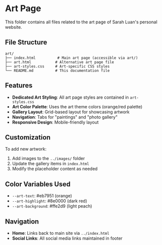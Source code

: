# Art Page

This folder contains all files related to the art page of Sarah Luan's personal website.

## File Structure

```
art/
├── index.html          # Main art page (accessible via art/)
├── art.html           # Alternative art page file
├── art-styles.css     # Art-specific CSS styles
└── README.md          # This documentation file
```

## Features

- **Dedicated Art Styling**: All art page styles are contained in `art-styles.css`
- **Art Color Palette**: Uses the art theme colors (orange/red palette)
- **Gallery Layout**: Grid-based layout for showcasing artwork
- **Navigation**: Tabs for "paintings" and "photo gallery"
- **Responsive Design**: Mobile-friendly layout

## Customization

To add new artwork:
1. Add images to the `../images/` folder
2. Update the gallery items in `index.html`
3. Modify the placeholder content as needed

## Color Variables Used

- `--art-text`: #eb7951 (orange)
- `--art-highlight`: #8e0000 (dark red)
- `--art-background`: #ffe2d9 (light peach)

## Navigation

- **Home**: Links back to main site via `../index.html`
- **Social Links**: All social media links maintained in footer
